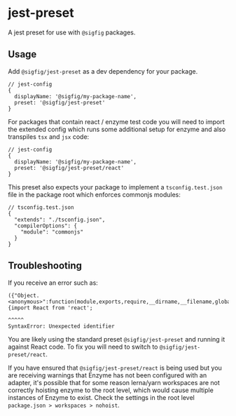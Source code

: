 # jest-preset

A jest preset for use with `@sigfig` packages.

## Usage

Add `@sigfig/jest-preset` as a dev dependency for your package.

```
// jest-config
{
  displayName: '@sigfig/my-package-name',
  preset: '@sigfig/jest-preset'
}
```

For packages that contain react / enzyme test code you will need to import the extended config which runs some additional setup for enzyme and also transpiles `tsx` and `jsx` code:

```
// jest-config
{
  displayName: '@sigfig/my-package-name',
  preset: '@sigfig/jest-preset/react'
}
```

This preset also expects your package to implement a `tsconfig.test.json` file in the package root which enforces commonjs modules:

```
// tsconfig.test.json
{
  "extends": "./tsconfig.json",
  "compilerOptions": {
    "module": "commonjs"
  }
}

```

## Troubleshooting

If you receive an error such as:

```
({"Object.<anonymous>":function(module,exports,require,__dirname,__filename,global,jest){import React from 'react';
                                                                                                ^^^^^
SyntaxError: Unexpected identifier
```

You are likely using the standard preset `@sigfig/jest-preset` and running it against React code. To fix you will need to switch to `@sigfig/jest-preset/react`.

If you have ensured that `@sigfig/jest-preset/react` is being used but you are receiving warnings that Enzyme has not been configured with an adapter, it's possible that for some reason lerna/yarn workspaces are not correctly hoisting enzyme to the root level, which would cause multiple instances of Enzyme to exist. Check the settings in the root level `package.json > workspaces > nohoist`.
